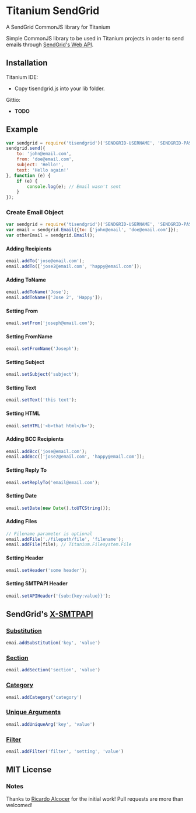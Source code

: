# Titanium SendGrid

A SendGrid CommonJS library for Titanium

Simple CommonJS library to be used in Titanium projects in order to
send emails through
[SendGrid's Web API](http://sendgrid.com/docs/API_Reference/Web_API/mail.html).

## Installation

Titanium IDE:

* Copy tisendgrid.js into your lib folder.

Gittio:
* **TODO**

## Example

```js
var sendgrid = require('tisendgrid')('SENDGRID-USERNAME', 'SENDGRID-PASSOWORD');
sendgrid.send({
	to: 'john@email.com',
	from: 'doe@email.com',
	subject: 'Hello!',
	text: 'Hello again!'
}, function (e) {
	if (e) {
		console.log(e); // Email wasn't sent
	}
});
```

### Create Email Object

```js
var sendgrid = require('tisendgrid')('SENDGRID-USERNAME', 'SENDGRID-PASSOWORD');
var email = sendgrid.Email({to: ['john@email', 'doe@email.com']});
var otherEmail = sendgrid.Email();
```

#### Adding Recipients

```js
email.addTo('jose@email.com');
email.addTo(['jose2@email.com', 'happy@email.com']);
```

#### Adding ToName

```js
email.addToName('Jose');
email.addToName(['Jose 2', 'Happy']);
```

#### Setting From

```js
email.setFrom('joseph@email.com');
```

#### Setting FromName

```js
email.setFromName('Joseph');
```

#### Setting Subject

```js
email.setSubject('subject');
```

#### Setting Text

```js
email.setText('this text');
```

#### Setting HTML

```js
email.setHTML('<b>that html</b>');
```

#### Adding BCC Recipients

```js
email.addBcc('jose@email.com');
email.addBcc(['jose2@email.com', 'happy@email.com']);
```

#### Setting Reply To

```js
email.setReplyTo('email@email.com');
```

#### Setting Date

```js
email.setDate(new Date().toUTCString());
```

#### Adding Files

```js
// Filename parameter is optional
email.addFile('./filepath/file', 'filename');
email.addFile(file); // Titanium.Filesystem.File
```

#### Setting Header

```js
email.setHeader('some header');
```

#### Setting SMTPAPI Header

```js
email.setAPIHeader('{sub:{key:value}}');
```

## SendGrid's  [X-SMTPAPI](http://sendgrid.com/docs/API_Reference/SMTP_API/)


### [Substitution](http://sendgrid.com/docs/API_Reference/SMTP_API/substitution_tags.html)

```js
emai.addSubstitution('key', 'value')
```

### [Section](http://sendgrid.com/docs/API_Reference/SMTP_API/section_tags.html)

```js
email.addSection('section', 'value')
```

### [Category](http://sendgrid.com/docs/Delivery_Metrics/categories.html)

```js
email.addCategory('category')
```

### [Unique Arguments](http://sendgrid.com/docs/API_Reference/SMTP_API/unique_arguments.html)

```js
email.addUniqueArg('key', 'value')
```

### [Filter](http://sendgrid.com/docs/API_Reference/SMTP_API/apps.html)

```js
email.addFilter('filter', 'setting', 'value')
```

## MIT License

### Notes

Thanks to [Ricardo Alcocer](https://github.com/ricardoalcocer) for the initial work!
Pull requests are more than welcomed!
